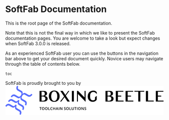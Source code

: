 # SoftFab Documentation

This is the root page of the SoftFab documentation.

Note that this is not the final way in which we like to present the SoftFab documentation pages. You are welcome to take a look but expect changes when SoftFab 3.0.0 is released.

As an experienced SoftFab user you can use the buttons in the navigation bar above to get your desired document quickly. Novice users may navigate through the table of contents below.

```sf
toc
```

<div class="dev-plug">
  SoftFab is proudly brought to you by<br/>
  <a href="https://boxingbeetle.com/"><img src="boxingbeetle_logo.svg" alt="Boxing Beetle"/></a>
</div>

